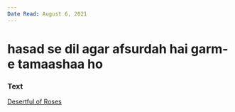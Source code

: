 ```yaml
---
Date Read: August 6, 2021
---
```


# hasad se dil agar afsurdah hai garm-e tamaashaa ho

### Text
[Desertful of Roses](http://www.columbia.edu/itc/mealac/pritchett/00ghalib/117/index_117.html)

